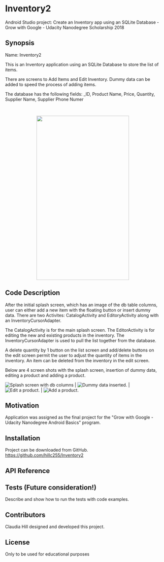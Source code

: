 # Inventory2
Android Studio project: Create an Inventory app using an SQLite Database - Grow with Google - Udacity Nanodegree Scholarship 2018

## Synopsis

Name:  Inventory2

This is an Inventory application using an SQLite Database to store the list of items.  

There are screens to Add Items and Edit Inventory.  Dummy data can be added to speed the process of adding items.

The database has the following fields:  _ID, Product Name, Price, Quantity, Supplier Name, Supplier Phone Numer


</br>
<p align="center">
 <kbd><img width="300" height="533" src="readme_assets/inventoryvideo.gif"></kbd>
</p>

## Code Description

After the initial splash screen, which has an image of the db table columns, user can either add a new item with the floating button or insert dummy data.  There are two Activites:  CatalogActivity and EditoryActivity along with an InventoryCursorAdapter.

The CatalogActivity is for the main splash screen.  The EditorActivity is for editing the new and existing products in the inventory.  The InventoryCursorAdapter is used to pull the list together from the database.  

A delete quantity by 1 button on the list screen and add/delete buttons on the edit screen permit the user to adjust the quantity of items in the inventory. An item can be deleted from the inventory in the edit screen.

Below are 4 screen shots with the splash screen, insertion of dummy data, editing a product and adding a product.

![Splash screen with db columns](https://github.com/hillc255/Inventory2/blob/master/readme_assets/dbscreen.png) |
![Dummy data inserted.](https://github.com/hillc255/Inventory2/blob/master/readme_assets/dummydata.png) |
![Edit a product.](https://github.com/hillc255/Inventory2/blob/master/readme_assets/editproduct.png) |
![Add a product.](https://github.com/hillc255/Inventory2/blob/master/readme_assets/addproduct.png)

## Motivation

Application was assigned as the final project for the "Grow with Google - Udacity Nanodegree Android Basics" program.

## Installation

Project can be downloaded from GitHub.  
https://github.com/hillc255/Inventory2

## API Reference

## Tests (Future consideration!)

Describe and show how to run the tests with code examples.

## Contributors

Claudia Hill designed and developed this project.

## License

Only to be used for educational purposes
